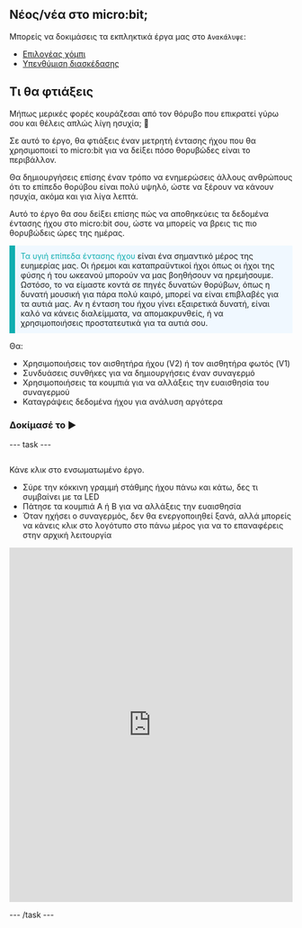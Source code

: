 ## Νέος/νέα στο micro:bit;

Μπορείς να δοκιμάσεις τα εκπληκτικά έργα μας στο `Ανακάλυψε`:
- [Επιλογέας χόμπι](https://projects.raspberrypi.org/en/projects/hobby-selector)
- [Υπενθύμιση διασκέδασης](https://projects.raspberrypi.org/en/projects/silly-reminder)

## Τι θα φτιάξεις

Μήπως μερικές φορές κουράζεσαι από τον θόρυβο που επικρατεί γύρω σου και θέλεις απλώς λίγη ησυχία; 🤫

Σε αυτό το έργο, θα φτιάξεις έναν μετρητή έντασης ήχου που θα χρησιμοποιεί το micro:bit για να δείξει πόσο θορυβώδες είναι το περιβάλλον.

Θα δημιουργήσεις επίσης έναν τρόπο να ενημερώσεις άλλους ανθρώπους ότι το επίπεδο θορύβου είναι πολύ υψηλό, ώστε να ξέρουν να κάνουν ησυχία, ακόμα και για λίγα λεπτά.

Αυτό το έργο θα σου δείξει επίσης πώς να αποθηκεύεις τα δεδομένα έντασης ήχου στο micro:bit σου, ώστε να μπορείς να βρεις τις πιο θορυβώδεις ώρες της ημέρας.

<p style="border-left: solid; border-width:10px; border-color: #0faeb0; background-color: aliceblue; padding: 10px;">
 <span style="color: #0faeb0">Τα υγιή επίπεδα έντασης ήχου</span> είναι ένα σημαντικό μέρος της ευημερίας μας. Οι ήρεμοι και καταπραϋντικοί ήχοι όπως οι ήχοι της φύσης ή του ωκεανού μπορούν να μας βοηθήσουν να ηρεμήσουμε. Ωστόσο, το να είμαστε κοντά σε πηγές δυνατών θορύβων, όπως η δυνατή μουσική για πάρα πολύ καιρό, μπορεί να είναι επιβλαβές για τα αυτιά μας. Αν η ένταση του ήχου γίνει εξαιρετικά δυνατή, είναι καλό να κάνεις διαλείμματα, να απομακρυνθείς, ή να χρησιμοποιήσεις προστατευτικά για τα αυτιά σου.
</p>

Θα:
+ Χρησιμοποιήσεις τον αισθητήρα ήχου (V2) ή τον αισθητήρα φωτός (V1)
+ Συνδυάσεις συνθήκες για να δημιουργήσεις έναν συναγερμό
+ Χρησιμοποιήσεις τα κουμπιά για να αλλάξεις την ευαισθησία του συναγερμού
+ Καταγράψεις δεδομένα ήχου για ανάλυση αργότερα

### Δοκίμασέ το ▶️

--- task ---

<div style="display: flex; flex-wrap: wrap">
<div style="flex-basis: 175px; flex-grow: 1">  

Κάνε κλικ στο ενσωματωμένο έργο.

+ Σύρε την κόκκινη γραμμή στάθμης ήχου πάνω και κάτω, δες τι συμβαίνει με τα LED 
+ Πάτησε τα κουμπιά A ή B για να αλλάξεις την ευαισθησία
+ Όταν ηχήσει ο συναγερμός, δεν θα ενεργοποιηθεί ξανά, αλλά μπορείς να κάνεις κλικ στο λογότυπο στο πάνω μέρος για να το επαναφέρεις στην αρχική λειτουργία

<div style="position:relative;height:0;padding-bottom:125%;overflow:hidden;"><iframe style="position:absolute;top:0;left:0;width:100%;height:100%;" src="https://makecode.microbit.org/---run?id=_h86K9q8Yb49s" allowfullscreen="allowfullscreen" sandbox="allow-popups allow-forms allow-scripts allow-same-origin" frameborder="0"></iframe></div>

</div>
</div>

--- /task ---
